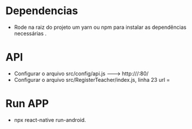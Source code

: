 # Dependencias
- Rode na raiz do projeto um yarn ou npm para instalar as dependências necessárias .

# API
- Configurar o arquivo src/config/api.js --->  http://<SEU IP>/:80/
- Configurar o arquivo src/RegisterTeacher/index.js, linha 23 url = <SEU IP>

# Run APP
- npx react-native run-android.